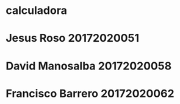 # calculadora
# Jesus Roso 20172020051
# David Manosalba 20172020058
# Francisco Barrero 20172020062
